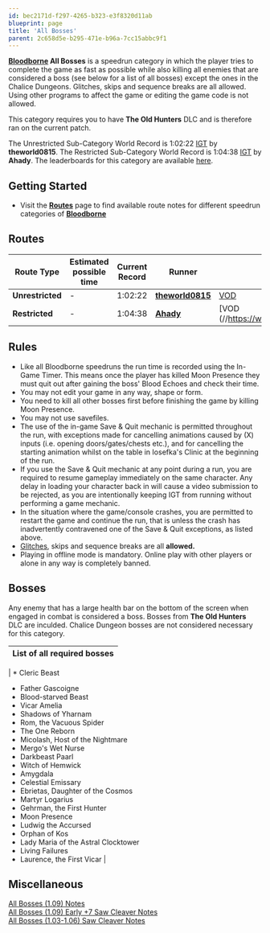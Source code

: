 ```yaml
---
id: bec2171d-f297-4265-b323-e3f8320d11ab
blueprint: page
title: 'All Bosses'
parent: 2c658d5e-b295-471e-b96a-7cc15abbc9f1
---
```

**[Bloodborne](/bloodborne) All Bosses** is a speedrun category in which the player tries to complete the game as fast as possible while also killing all enemies that are considered a boss (see below for a list of all bosses) except the ones in the Chalice Dungeons. Glitches, skips and sequence breaks are all allowed. Using other programs to affect the game or editing the game code is not allowed.

This category requires you to have **The Old Hunters** DLC and is therefore ran on the current patch.

The Unrestricted Sub-Category World Record is 1:02:22 [IGT](/in-game-time) by **theworld0815**. The Restricted Sub-Category World Record is 1:04:38 [IGT](/in-game-time) by **Ahady**. The leaderboards for this category are available [here](https://www.speedrun.com/bloodborne/all_bosses).

## Getting Started

- Visit the **[Routes](/bloodborne/routes)** page to find available route notes for different speedrun categories of **[Bloodborne](/bloodborne)**

## Routes

| Route Type       | Estimated possible time | Current Record | Runner                                                 | VOD                                                                                                                             |
| ---------------- | ----------------------- | -------------- | ------------------------------------------------------ | ------------------------------------------------------------------------------------------------------------------------------- |
| **Unrestricted** | -                       | 1:02:22        | **[theworld0815](https://www.twitch.tv/theworld0815)** | [VOD](//https://www.bilibili.com/video/BV1ZL411c74K?zw)                                                                         |
| **Restricted**   | -                       | 1:04:38        | **[Ahady](https://www.twitch.tv/ahady)**               | [VOD (//https://www.twitch.tv/videos/1142475437) |

## Rules

- Like all Bloodborne speedruns the run time is recorded using the In-Game Timer. This means once the player has killed Moon Presence they must quit out after gaining the boss' Blood Echoes and check their time.
- You may not edit your game in any way, shape or form.
- You need to kill all other bosses first before finishing the game by killing Moon Presence.
- You may not use savefiles.
- The use of the in-game Save & Quit mechanic is permitted throughout the run, with exceptions made for cancelling animations caused by (X) inputs (i.e. opening doors/gates/chests etc.), and for cancelling the starting animation whilst on the table in Iosefka's Clinic at the beginning of the run.
- If you use the Save & Quit mechanic at any point during a run, you are required to resume gameplay immediately on the same character. Any delay in loading your character back in will cause a video submission to be rejected, as you are intentionally keeping IGT from running without performing a game mechanic.
- In the situation where the game/console crashes, you are permitted to restart the game and continue the run, that is unless the crash has inadvertently contravened one of the Save & Quit exceptions, as listed above.
- [Glitches](/glitches), skips and sequence breaks are all **allowed.**
- Playing in offline mode is mandatory. Online play with other players or alone in any way is completely banned.

## Bosses

Any enemy that has a large health bar on the bottom of the screen when engaged in combat is considered a boss. Bosses from **The Old Hunters** DLC are inculded. Chalice Dungeon bosses are not considered necessary for this category.

| List of all required bosses |
| --------------------------- |

| \* Cleric Beast

- Father Gascoigne
- Blood-starved Beast
- Vicar Amelia
- Shadows of Yharnam
- Rom, the Vacuous Spider
- The One Reborn
- Micolash, Host of the Nightmare
- Mergo's Wet Nurse
- Darkbeast Paarl
- Witch of Hemwick
- Amygdala
- Celestial Emissary
- Ebrietas, Daughter of the Cosmos
- Martyr Logarius
- Gehrman, the First Hunter
- Moon Presence
- Ludwig the Accursed
- Orphan of Kos
- Lady Maria of the Astral Clocktower
- Living Failures
- Laurence, the First Vicar |

## Miscellaneous

[All Bosses (1.09) Notes](//pastebin.com/pjCJUBry)\
[All Bosses (1.09) Early +7 Saw Cleaver Notes](//pastebin.com/Q7Yq2XBS)\
[All Bosses (1.03-1.06) Saw Cleaver Notes](//pastebin.com/bUwsz6TL)
